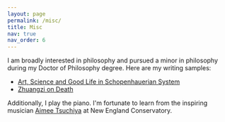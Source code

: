 ```yaml
---
layout: page
permalink: /misc/
title: Misc
nav: true
nav_order: 6
---
```


I am broadly interested in philosophy and pursued a minor in philosophy during my Doctor of Philosophy degree. Here are my writing samples:
- [Art, Science and Good Life in Schopenhauerian System](/assets/pdf/Schopenhauer.pdf)
- [Zhuangzi on Death](/assets/pdf/Zhuangzi.pdf)

Additionally, I play the piano. I'm fortunate to learn from the inspiring musician [Aimee Tsuchiya](https://necmusic.edu/faculty/aimee-tsuchiya) at New England Conservatory. 
